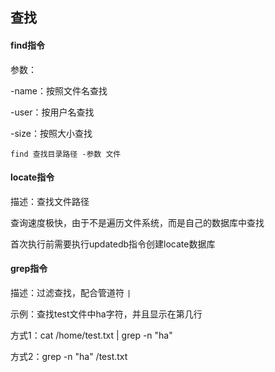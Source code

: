 ##  查找

#### find指令

参数：

-name：按照文件名查找

-user：按用户名查找

-size：按照大小查找

`find 查找目录路径 -参数 文件`



#### locate指令

描述：查找文件路径

查询速度极快，由于不是遍历文件系统，而是自己的数据库中查找

首次执行前需要执行updatedb指令创建locate数据库



#### grep指令

描述：过滤查找，配合管道符 `|`

示例：查找test文件中ha字符，并且显示在第几行

方式1：cat /home/test.txt | grep -n "ha"

方式2：grep -n "ha" /test.txt